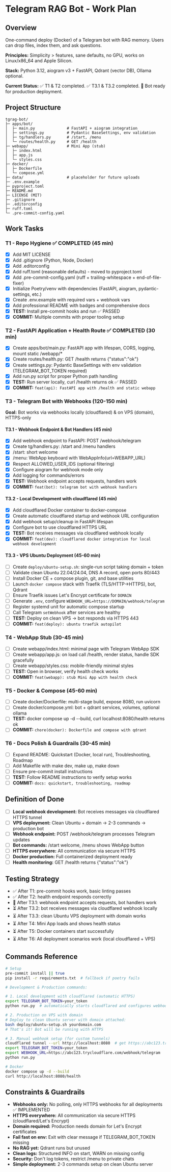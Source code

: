 # Telegram RAG Bot - Work Plan

## Overview
One-command deploy (Docker) of a Telegram bot with RAG memory. Users can drop files, index them, and ask questions.

**Principles:** Simplicity > features, sane defaults, no GPU, works on Linux/x86_64 and Apple Silicon.

**Stack:** Python 3.12, aiogram v3 + FastAPI, Qdrant (vector DB), Ollama optional.

**Current Status:** ✅ T1 & T2 completed. ✅ T3.1 & T3.2 completed. 🚧 Bot ready for production deployment.

## Project Structure
```
tgrag-bot/
├─ apps/bot/
│  ├─ main.py              # FastAPI + aiogram integration
│  ├─ settings.py          # Pydantic BaseSettings, env validation
│  ├─ tg/handlers.py       # /start, /menu
│  └─ routes/health.py     # GET /health
├─ webapp/                 # Mini App (stub)
│  ├─ index.html
│  ├─ app.js
│  └─ styles.css
├─ docker/
│  ├─ Dockerfile
│  └─ compose.yml
├─ data/                   # placeholder for future uploads
├─ .env.example
├─ pyproject.toml
├─ README.md
├─ LICENSE (MIT)
├─ .gitignore
├─ .editorconfig
├─ ruff.toml
└─ .pre-commit-config.yaml
```

## Work Tasks

### T1 - Repo Hygiene ✅ COMPLETED (45 min)
- [x] Add MIT LICENSE
- [x] Add .gitignore (Python, Node, Docker)
- [x] Add .editorconfig
- [x] Add ruff.toml (reasonable defaults) - moved to pyproject.toml
- [x] Add .pre-commit-config.yaml (ruff + trailing-whitespace + end-of-file-fixer)
- [x] Initialize Poetry/venv with dependencies (FastAPI, aiogram, pydantic-settings, etc.)
- [x] Create .env.example with required vars + webhook vars
- [x] Add professional README with badges and comprehensive docs
- [x] **TEST:** Install pre-commit hooks and run ✅ PASSED
- [x] **COMMIT:** Multiple commits with proper tooling setup

### T2 - FastAPI Application + Health Route ✅ COMPLETED (30 min)
- [x] Create apps/bot/main.py: FastAPI app with lifespan, CORS, logging, mount static /webapp/*
- [x] Create routes/health.py: GET /health returns {"status":"ok"}
- [x] Create settings.py: Pydantic BaseSettings with env validation (TELEGRAM_BOT_TOKEN required)
- [x] Add run.py script for proper Python path handling
- [x] **TEST:** Run server locally, curl /health returns ok ✅ PASSED
- [x] **COMMIT:** `feat(api): FastAPI app with /health and static webapp`

### T3 - Telegram Bot with Webhooks (120-150 min)
**Goal:** Bot works via webhooks locally (cloudflared) & on VPS (domain), HTTPS-only

#### T3.1 - Webhook Endpoint & Bot Handlers (45 min)
- [x] Add webhook endpoint to FastAPI: POST /webhook/telegram
- [x] Create tg/handlers.py: /start and /menu handlers
- [x] /start: short welcome
- [x] /menu: WebApp keyboard with WebAppInfo(url=WEBAPP_URL)
- [x] Respect ALLOWED_USER_IDS (optional filtering)
- [x] Configure aiogram for webhook mode only
- [x] Add logging for commands/errors
- [x] **TEST:** Webhook endpoint accepts requests, handlers work
- [x] **COMMIT:** `feat(bot): telegram bot with webhook handlers`

#### T3.2 - Local Development with cloudflared (45 min)
- [x] Add cloudflared Docker container to docker-compose
- [x] Create automatic cloudflared startup and webhook URL configuration
- [x] Add webhook setup/cleanup in FastAPI lifespan
- [x] Configure bot to use cloudflared HTTPS URL
- [x] **TEST:** Bot receives messages via cloudflared webhook locally
- [x] **COMMIT:** `feat(dev): cloudflared docker integration for local webhook development`

#### T3.3 - VPS Ubuntu Deployment (45-60 min)
- [ ] Create `deploy/ubuntu-setup.sh`: single-run script taking domain + token
- [ ] Validate clean Ubuntu 22.04/24.04, DNS A record, open ports 80/443
- [ ] Install Docker CE + compose plugin, git, and base utilities
- [ ] Launch `docker compose` stack with Traefik (TLS/HTTP→HTTPS), bot, Qdrant
- [ ] Ensure Traefik issues Let's Encrypt certificate for `DOMAIN`
- [ ] Generate `.env`, configure `WEBHOOK_URL=https://DOMAIN/webhook/telegram`
- [ ] Register systemd unit for automatic compose startup
- [ ] Call Telegram `setWebhook` after services are healthy
- [ ] **TEST:** Deploy on clean VPS → bot responds via HTTPS 443
- [ ] **COMMIT:** `feat(deploy): ubuntu traefik autopilot`

### T4 - WebApp Stub (30-45 min)
- [ ] Create webapp/index.html: minimal page with Telegram WebApp SDK
- [ ] Create webapp/app.js: on load call /health, render status, handle SDK gracefully
- [ ] Create webapp/styles.css: mobile-friendly minimal styles
- [ ] **TEST:** Open in browser, verify health check works
- [ ] **COMMIT:** `feat(webapp): stub Mini App with health check`

### T5 - Docker & Compose (45-60 min)
- [ ] Create docker/Dockerfile: multi-stage build, expose 8080, run uvicorn
- [ ] Create docker/compose.yml: bot + qdrant services, volumes, optional ollama
- [ ] **TEST:** docker compose up -d --build, curl localhost:8080/health returns ok
- [ ] **COMMIT:** `chore(docker): Dockerfile and compose with qdrant`

### T6 - Docs Polish & Guardrails (30-45 min)
- [ ] Expand README: Quickstart (Docker, local run), Troubleshooting, Roadmap
- [ ] Add Makefile with make dev, make up, make down
- [ ] Ensure pre-commit install instructions
- [ ] **TEST:** Follow README instructions to verify setup works
- [ ] **COMMIT:** `docs: quickstart, troubleshooting, roadmap`

## Definition of Done
- [ ] **Local webhook development:** Bot receives messages via cloudflared HTTPS tunnel
- [ ] **VPS deployment:** Clean Ubuntu + domain → 2-3 commands → production bot
- [ ] **Webhook endpoint:** POST /webhook/telegram processes Telegram updates
- [ ] **Bot commands:** /start welcome, /menu shows WebApp button
- [ ] **HTTPS everywhere:** All communication via secure HTTPS
- [ ] **Docker production:** Full containerized deployment ready
- [ ] **Health monitoring:** GET /health returns {"status":"ok"}

## Testing Strategy
- ✅ After T1: pre-commit hooks work, basic linting passes
- ✅ After T2: health endpoint responds correctly
- 🚧 After T3.1: webhook endpoint accepts requests, bot handlers work
- ⏳ After T3.2: bot receives messages via cloudflared webhook locally
- ⏳ After T3.3: clean Ubuntu VPS deployment with domain works
- ⏳ After T4: Mini App loads and shows health status
- ⏳ After T5: Docker containers start successfully
- ⏳ After T6: All deployment scenarios work (local cloudflared + VPS)

## Commands Reference
```bash
# Setup
pre-commit install || true
pip install -r requirements.txt  # fallback if poetry fails

# Development & Production commands:

# 1. Local development with cloudflared (automatic HTTPS)
export TELEGRAM_BOT_TOKEN=your_token
python run.py  # automatically starts cloudflared and configures webhooks

# 2. Production on VPS with domain
# Deploy to clean Ubuntu server with domain attached:
bash deploy/ubuntu-setup.sh yourdomain.com
# That's it! Bot will be running with HTTPS

# 3. Manual webhook setup (for custom tunnels)
cloudflared tunnel --url http://localhost:8080  # get https://abc123.trycloudflare.com
export TELEGRAM_BOT_TOKEN=your_token
export WEBHOOK_URL=https://abc123.trycloudflare.com/webhook/telegram
python run.py

# Docker
docker compose up -d --build
curl http://localhost:8080/health
```

## Constraints & Guardrails
- **Webhooks only:** No polling, only HTTPS webhooks for all deployments ✅ IMPLEMENTED
- **HTTPS everywhere:** All communication via secure HTTPS (cloudflared/Let's Encrypt)
- **Domain required:** Production needs domain for Let's Encrypt certificates
- **Fail fast on env:** Exit with clear message if TELEGRAM_BOT_TOKEN missing
- **No RAG yet:** Qdrant runs but unused
- **Clean logs:** Structured INFO on start, WARN on missing config
- **Security:** Don't log tokens, restrict /menu to private chats
- **Simple deployment:** 2-3 commands setup on clean Ubuntu server
